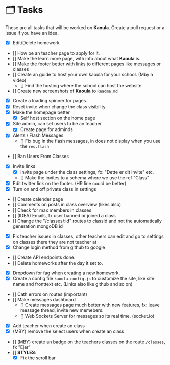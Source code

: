 # 🗂 Tasks

These are all tasks that will be worked on **Kaoula**. Create a pull request or a issue if you have an idea.

-   [x] Edit/Delete homework
-   [] How be an teacher page to apply for it.
-   [] Make the learn more page, with info about what **Kaoula** is.
-   [] Make the footer better with links to different pages like messages or classes
-   [] Create an guide to host your own kaoula for your school. (Mby a video)
    -   [] Find the hosting where the school can host the website
-   [] Create new screenshots of **Kaoula** to `Readme.md`
-   [x] Create a loading spinner for pages.
-   [x] Reset invite when change the class visibility.
-   [x] Make the homepage better
    -   [x] Self host section on the home page
-   [x] Site admin, can set users to be an teacher
    -   [x] Create page for adminds
-   [x] Alerts / Flash Messages
    -   [] Fix bug in the flash messages, in does not display when you use the `req.flash`
-   [] Ban Users From Classes
-   [x] Invite links
    -   [x] Invite page under the class settings, fx: "Dette er dit invite" etc.
    -   [] Make the invites to a schema where we use the ref "Class"
-   [x] Edit twitter link on the footer. (HR line could be better)
-   [x] Turn on and off private class in settings
-   [] Create calender page
-   [] Comments on posts in class overview (likes also)
-   [] Check for max members in classes
-   [] (IDEA) Emails, fx user banned or joined a class
-   [] Change the "/classes/:id" routes to classId and not the automatically generation mongoDB id
-   [x] Fix teacher issues in classes, other teachers can edit and go to settings on classes there they are not teacher at
-   [x] Change login method from github to google
-   [] Create API endpoints done.
-   [] Delete homeworks after the day it set to.
-   [x] Dropdown for fag when creating a new homework.
-   [x] Create a config file `kaoula.config.js` to customize the site, like site name and fronttext etc. (Links also like github and so on)
-   [] Cath errors on routes (important)
-   [] Make messages dashboard
    -   [] Create messages page much better with new features, fx: leave message thread, invite new memebers.
    -   [] Web Sockets Server for messages so its real time. (socket.io)
-   [x] Add teacher when create an class
-   [x] (MBY) remove the select users when create an class
-   [] (MBY) create an badge on the teachers classes on the route `/classes`, fx "Ejer"
-   [] **STYLES**:
    -   [x] Fix the scroll bar

